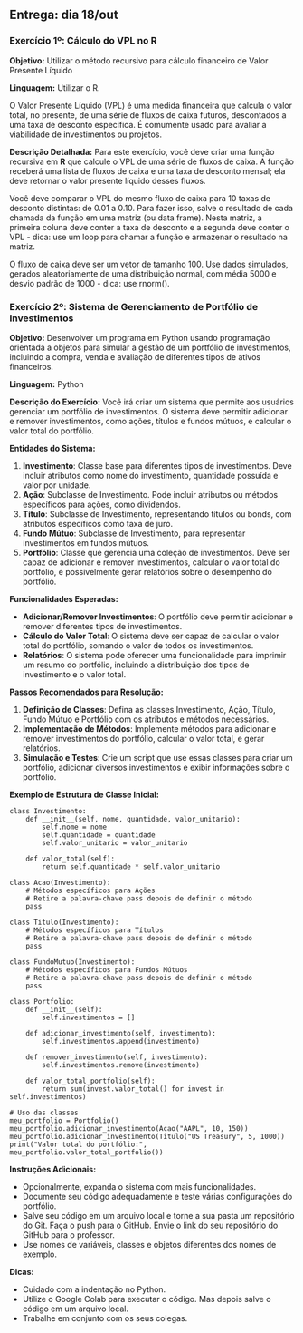 ## Entrega: dia 18/out

### Exercício 1º: Cálculo do VPL no R

**Objetivo:** Utilizar o método recursivo para cálculo financeiro de Valor Presente Líquido 

**Linguagem:** Utilizar o R.

O Valor Presente Líquido (VPL) é uma medida financeira que calcula o valor total, no presente, de uma série de fluxos de caixa futuros, descontados a uma taxa de desconto específica. É comumente usado para avaliar a viabilidade de investimentos ou projetos.

**Descrição Detalhada:**
Para este exercício, você deve criar uma função recursiva em **R** que calcule o VPL de uma série de fluxos de caixa. A função receberá uma lista de fluxos de caixa e uma taxa de desconto mensal; ela deve retornar o valor presente líquido desses fluxos. 

Você deve comparar o VPL do mesmo fluxo de caixa para 10 taxas de desconto distintas: de 0.01 a 0.10. Para fazer isso, salve o resultado de cada chamada da função em uma matriz (ou data frame). Nesta matriz, a primeira coluna deve conter a taxa de desconto e a segunda deve conter o VPL - dica: use um loop para chamar a função e armazenar o resultado na matriz. 

O fluxo de caixa deve ser um vetor de tamanho 100. Use dados simulados, gerados aleatoriamente de uma distribuição normal, com média 5000 e desvio padrão de 1000 - dica: use rnorm().


### Exercício 2º: Sistema de Gerenciamento de Portfólio de Investimentos

**Objetivo:**
Desenvolver um programa em Python usando programação orientada a objetos para simular a gestão de um portfólio de investimentos, incluindo a compra, venda e avaliação de diferentes tipos de ativos financeiros.

**Linguagem:** Python

**Descrição do Exercício:**
Você irá criar um sistema que permite aos usuários gerenciar um portfólio de investimentos. O sistema deve permitir adicionar e remover investimentos, como ações, títulos e fundos mútuos, e calcular o valor total do portfólio.

**Entidades do Sistema:**
1. **Investimento**: Classe base para diferentes tipos de investimentos. Deve incluir atributos como nome do investimento, quantidade possuída e valor por unidade.
2. **Ação**: Subclasse de Investimento. Pode incluir atributos ou métodos específicos para ações, como dividendos.
3. **Título**: Subclasse de Investimento, representando títulos ou bonds, com atributos específicos como taxa de juro.
4. **Fundo Mútuo**: Subclasse de Investimento, para representar investimentos em fundos mútuos.
5. **Portfólio**: Classe que gerencia uma coleção de investimentos. Deve ser capaz de adicionar e remover investimentos, calcular o valor total do portfólio, e possivelmente gerar relatórios sobre o desempenho do portfólio.

**Funcionalidades Esperadas:**
- **Adicionar/Remover Investimentos**: O portfólio deve permitir adicionar e remover diferentes tipos de investimentos.
- **Cálculo do Valor Total**: O sistema deve ser capaz de calcular o valor total do portfólio, somando o valor de todos os investimentos.
- **Relatórios**: O sistema pode oferecer uma funcionalidade para imprimir um resumo do portfólio, incluindo a distribuição dos tipos de investimento e o valor total.

**Passos Recomendados para Resolução:**
1. **Definição de Classes**: Defina as classes Investimento, Ação, Título, Fundo Mútuo e Portfólio com os atributos e métodos necessários.
2. **Implementação de Métodos**: Implemente métodos para adicionar e remover investimentos do portfólio, calcular o valor total, e gerar relatórios.
3. **Simulação e Testes**: Crie um script que use essas classes para criar um portfólio, adicionar diversos investimentos e exibir informações sobre o portfólio.

**Exemplo de Estrutura de Classe Inicial:**

```{python}
class Investimento:
    def __init__(self, nome, quantidade, valor_unitario):
        self.nome = nome
        self.quantidade = quantidade
        self.valor_unitario = valor_unitario

    def valor_total(self):
        return self.quantidade * self.valor_unitario

class Acao(Investimento):
    # Métodos específicos para Ações
    # Retire a palavra-chave pass depois de definir o método
    pass

class Titulo(Investimento):
    # Métodos específicos para Títulos
    # Retire a palavra-chave pass depois de definir o método
    pass

class FundoMutuo(Investimento):
    # Métodos específicos para Fundos Mútuos
    # Retire a palavra-chave pass depois de definir o método
    pass

class Portfolio:
    def __init__(self):
        self.investimentos = []

    def adicionar_investimento(self, investimento):
        self.investimentos.append(investimento)

    def remover_investimento(self, investimento):
        self.investimentos.remove(investimento)

    def valor_total_portfolio(self):
        return sum(invest.valor_total() for invest in self.investimentos)

# Uso das classes
meu_portfolio = Portfolio()
meu_portfolio.adicionar_investimento(Acao("AAPL", 10, 150))
meu_portfolio.adicionar_investimento(Titulo("US Treasury", 5, 1000))
print("Valor total do portfólio:", meu_portfolio.valor_total_portfolio())
```

**Instruções Adicionais:**
- Opcionalmente, expanda o sistema com mais funcionalidades.
- Documente seu código adequadamente e teste várias configurações do portfólio.
- Salve seu código em um arquivo local e torne a sua pasta um repositório do Git. Faça o push para o GitHub. Envie o link do seu repositório do GitHub para o professor.
- Use nomes de variáveis, classes e objetos diferentes dos nomes de exemplo.

**Dicas:**
- Cuidado com a indentação no Python.
- Utilize o Google Colab para executar o código. Mas depois salve o código em um arquivo local.
- Trabalhe em conjunto com os seus colegas.



